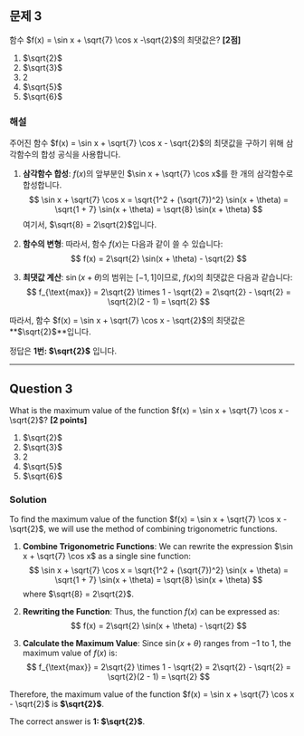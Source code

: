 ## 문제 3
함수 $f(x) = \sin x + \sqrt{7} \cos x -\sqrt{2}$의 최댓값은? **[2점]**

1. $\sqrt{2}$  
2. $\sqrt{3}$  
3. 2  
4. $\sqrt{5}$  
5. $\sqrt{6}$

### 해설
주어진 함수 $f(x) = \sin x + \sqrt{7} \cos x - \sqrt{2}$의 최댓값을 구하기 위해 삼각함수의 합성 공식을 사용합니다.

1. **삼각함수 합성**:
   $f(x)$의 앞부분인 $\sin x + \sqrt{7} \cos x$를 한 개의 삼각함수로 합성합니다.
   $$
   \sin x + \sqrt{7} \cos x = \sqrt{1^2 + (\sqrt{7})^2} \sin(x + \theta) = \sqrt{1 + 7} \sin(x + \theta) = \sqrt{8} \sin(x + \theta)
   $$
   여기서, $\sqrt{8} = 2\sqrt{2}$입니다.

2. **함수의 변형**:
   따라서, 함수 $f(x)$는 다음과 같이 쓸 수 있습니다:
   $$
   f(x) = 2\sqrt{2} \sin(x + \theta) - \sqrt{2}
   $$

3. **최댓값 계산**:
   $\sin(x + \theta)$의 범위는 $[-1, 1]$이므로, $f(x)$의 최댓값은 다음과 같습니다:
   $$
   f_{\text{max}} = 2\sqrt{2} \times 1 - \sqrt{2} = 2\sqrt{2} - \sqrt{2} = \sqrt{2}(2 - 1) = \sqrt{2}
   $$

따라서, 함수 $f(x) = \sin x + \sqrt{7} \cos x - \sqrt{2}$의 최댓값은 **$\sqrt{2}$**입니다.

정답은 **1번: $\sqrt{2}$** 입니다.

---

## Question 3
What is the maximum value of the function $f(x) = \sin x + \sqrt{7} \cos x -\sqrt{2}$? **[2 points]**

1. $\sqrt{2}$  
2. $\sqrt{3}$  
3. 2  
4. $\sqrt{5}$  
5. $\sqrt{6}$

### Solution
To find the maximum value of the function $f(x) = \sin x + \sqrt{7} \cos x - \sqrt{2}$, we will use the method of combining trigonometric functions.

1. **Combine Trigonometric Functions**:
   We can rewrite the expression $\sin x + \sqrt{7} \cos x$ as a single sine function:
   $$
   \sin x + \sqrt{7} \cos x = \sqrt{1^2 + (\sqrt{7})^2} \sin(x + \theta) = \sqrt{1 + 7} \sin(x + \theta) = \sqrt{8} \sin(x + \theta)
   $$
   where $\sqrt{8} = 2\sqrt{2}$.

2. **Rewriting the Function**:
   Thus, the function $f(x)$ can be expressed as:
   $$
   f(x) = 2\sqrt{2} \sin(x + \theta) - \sqrt{2}
   $$

3. **Calculate the Maximum Value**:
   Since $\sin(x + \theta)$ ranges from $-1$ to $1$, the maximum value of $f(x)$ is:
   $$
   f_{\text{max}} = 2\sqrt{2} \times 1 - \sqrt{2} = 2\sqrt{2} - \sqrt{2} = \sqrt{2}(2 - 1) = \sqrt{2}
   $$

Therefore, the maximum value of the function $f(x) = \sin x + \sqrt{7} \cos x - \sqrt{2}$ is **$\sqrt{2}$**.

The correct answer is **1: $\sqrt{2}$**.
